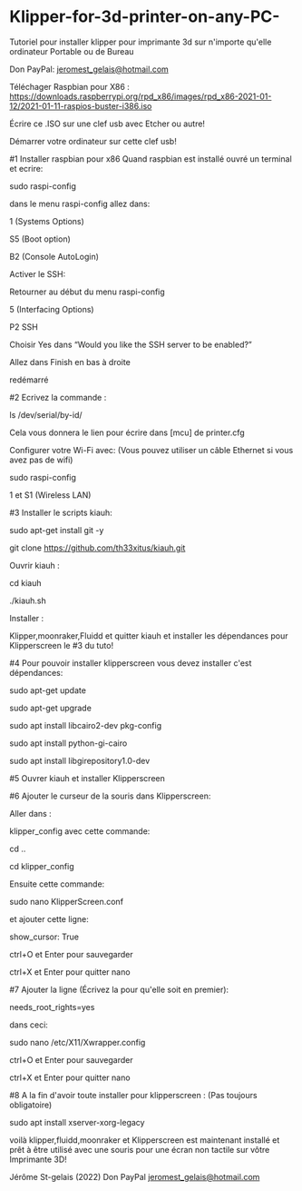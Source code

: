 # Klipper-for-3d-printer-on-any-PC-
Tutoriel pour installer klipper pour imprimante 3d sur n'importe qu'elle ordinateur Portable ou de Bureau

Don PayPal: jeromest_gelais@hotmail.com

Téléchager Raspbian pour X86 :
https://downloads.raspberrypi.org/rpd_x86/images/rpd_x86-2021-01-12/2021-01-11-raspios-buster-i386.iso

Écrire ce .ISO sur une clef usb avec Etcher ou autre!

Démarrer votre ordinateur sur cette clef usb!

#1 Installer raspbian pour x86
Quand raspbian est installé ouvré un terminal et ecrire:

sudo raspi-config
 
dans le menu raspi-config allez dans:
 
1 (Systems Options)

S5 (Boot option)

B2 (Console AutoLogin)

Activer le SSH:

Retourner au début du menu raspi-config 

5 (Interfacing Options)

P2 SSH

Choisir Yes dans “Would you like the SSH server to be enabled?”

Allez dans Finish en bas à droite

redémarré

#2 Ecrivez la commande : 

ls /dev/serial/by-id/

Cela vous donnera le lien pour écrire dans [mcu] de printer.cfg

Configurer votre Wi-Fi avec: (Vous pouvez utiliser un câble Ethernet si vous avez pas de wifi)

sudo raspi-config 

1 et S1 (Wireless LAN)

#3 Installer le scripts kiauh:

sudo apt-get install git -y

git clone https://github.com/th33xitus/kiauh.git

Ouvrir kiauh :

cd kiauh

./kiauh.sh

Installer :

Klipper,moonraker,Fluidd et quitter kiauh et installer 
les dépendances pour Klipperscreen le #3 du tuto!

#4 Pour pouvoir installer klipperscreen vous devez installer c'est dépendances:

sudo apt-get update

sudo apt-get upgrade

sudo apt install libcairo2-dev pkg-config

sudo apt install python-gi-cairo

sudo apt install libgirepository1.0-dev

#5 Ouvrer kiauh et installer Klipperscreen 

#6 Ajouter le curseur de la souris dans Klipperscreen:

Aller dans :

klipper_config avec cette commande:

cd ..

cd klipper_config

Ensuite cette commande:

sudo nano KlipperScreen.conf

et ajouter cette ligne:

show_cursor: True

ctrl+O et Enter pour sauvegarder 

ctrl+X et Enter pour quitter nano

#7 Ajouter la ligne (Écrivez la pour qu'elle soit en premier):

needs_root_rights=yes 
 
dans ceci:

sudo nano /etc/X11/Xwrapper.config 

ctrl+O et Enter pour sauvegarder 

ctrl+X et Enter pour quitter nano

#8 A la fin d'avoir toute installer pour klipperscreen : (Pas toujours obligatoire)

sudo apt install xserver-xorg-legacy




voilà klipper,fluidd,moonraker et Klipperscreen 
est maintenant installé et prêt à être utilisé 
avec une souris pour une écran non tactile sur vôtre Imprimante 3D!

Jérôme St-gelais (2022) Don PayPal jeromest_gelais@hotmail.com

